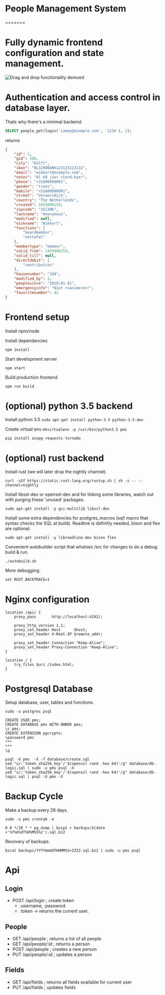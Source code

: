 # People Management System
=======


# Fully dynamic frontend configuration and state management.
![Drag and drop functionality demoed](https://raw.githubusercontent.com/wolbodo/pms/master/drag.gif)


# Authentication and access control in database layer. 
Thats why there's a minimal backend.

```sql
SELECT people_get(login('sammy@example.com', '1234'), 2);
```

returns

```json
{
    "id": 2,
    "gid": 586,
    "city": "Delft",
    "iban": "NL12NOBANK123123123132",
    "email": "wikkert@example.com",
    "notes": "Al 60 jaar stand-bye!",
    "phone": "+31600000001",
    "gender": "trans",
    "mobile": "+31600000001",
    "street": "Verwersdijk",
    "country": "The Netherlands",
    "created": 1455006259,
    "zipcode": "2611NK",
    "lastname": "Anonymous",
    "modified": null,
    "nickname": "Wikkert",
    "functions": [
        "boardmember",
        "eettafel"
    ],
    "membertype": "member",
    "valid_from": 1455006259,
    "valid_till": null,
    "directdebit": [
        "contribution"
    ],
    "housenumber": "104",
    "modified_by": 3,
    "peoplesince": "2010-01-01",
    "emergencyinfo": "Niet reanimeren!",
    "favoritenumber": 42
}
```


# Frontend setup

Install npm/node

Install dependencies
```
npm install
```

Start development server
```
npm start
```

Build production frontend
```
npm run build
```

# (optional) python 3.5 backend

Install python 3.5
```sudo apt-get install python-3.5 python-3.5-dev```

Create virtual env
```mkvirtualenv -p /usr/bin/python3.5 pms```

```pip install aiopg requests tornado```


# (optional) rust backend

Install rust (we will later drop the nightly channel).
```
curl -sSf https://static.rust-lang.org/rustup.sh | sh -s -- --channel=nightly
```

Install libssl-dev or openssl-dev and for linking some libraries, watch out with purging these 'unused' packages.
```
sudo apt-get install -y gcc-multilib libssl-dev
```

Install some extra dependencies for postgres_macros (sql! macro that syntax checks the SQL at build). Readline is definitly needed, bison and flex are optional.
```
sudo apt-get install -y libreadline-dev bison flex
```

Convenient autobuilder script that whatses /src for changes to do a debug build & run.
```
./autobuild.sh
``` 

More debugging:
```
set RUST_BACKTRACE=1
```

# Nginx configuration

```
location /api/ {
    proxy_pass       http://localhost:4242/;

    proxy_http_version 1.1;
    proxy_set_header Host      $host;
    proxy_set_header X-Real-IP $remote_addr;

    proxy_set_header Connection "Keep-Alive";
    proxy_set_header Proxy-Connection "Keep-Alive";
}

location / {
    try_files $uri /index.html; 
}

```

# Postgresql Database

Setup database, user, tables and functions.
```
sudo -u postgres psql
```
```
CREATE USER pms;
CREATE DATABASE pms WITH OWNER pms;
\c pms;
CREATE EXTENSION pgcrypto;
\password pms
***
***
\q
```

<!--NOTE: psql variables don't work in CREATE FUNCTIONS?: sudo -u pms psql -f database/db-logic.sql -v "token_sha256_key=$(openssl rand -hex 64)"-->
```
psql -U pms  -X -f database/create.sql
sed "s/:'token_sha256_key'/'$(openssl rand -hex 64)'/g" database/db-logic.sql | sudo -u pms psql -X
sed "s/:'token_sha256_key'/'$(openssl rand -hex 64)'/g" database/db-logic.sql | psql -U pms -X
```

# Backup Cycle

Make a backup every 28 days.
```
sudo -u pms crontab -e
```
```
0 0 */28 * * pg_dump | bzip2 > backups/$(date +'%Y%m%dT%H%M%S%z').sql.bz2
```

Recovery of backups.
```
bzcat backups/YYYYmmddTHHMMSS+ZZZZ.sql.bz2 | sudo -u pms psql
```

# Api

## Login 
* POST /api/login                   ; create token
    - :username, :password
    - :token
    -> returns the current user.

## People
* GET  /api/people                  ; returns a list of all people
* GET  /api/people/:id              ; returns a person
* POST /api/people                  ; creates a new person
* PUT  /api/people/:id              ; updates a person

## Fields
* GET  /api/fields                  ; returns all fields available for current user
* PUT  /api/fields                  ; updates fields
